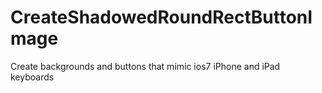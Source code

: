 CreateShadowedRoundRectButtonImage
==================================

Create backgrounds and buttons that mimic ios7 iPhone and iPad keyboards
